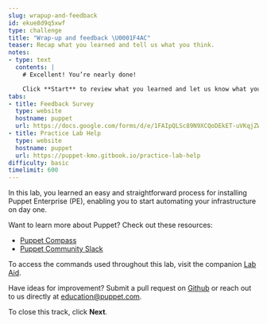 ```yaml
---
slug: wrapup-and-feedback
id: ekue8d9q5xwf
type: challenge
title: "Wrap-up and feedback \U0001F4AC"
teaser: Recap what you learned and tell us what you think.
notes:
- type: text
  contents: |
    # Excellent! You’re nearly done!

    Click **Start** to review what you learned and let us know what you thought of this track.
tabs:
- title: Feedback Survey
  type: website
  hostname: puppet
  url: https://docs.google.com/forms/d/e/1FAIpQLSc89N9XCQoDEkET-uVKqjZWGnqMw0IbzZeeuuCKcoQk5oXr0g/viewform?embedded=true
- title: Practice Lab Help
  type: website
  hostname: puppet
  url: https://puppet-kmo.gitbook.io/practice-lab-help
difficulty: basic
timelimit: 600
---
```

In this lab, you learned an easy and straightforward process for installing Puppet Enterprise (PE), enabling you to start automating your infrastructure on day one.

Want to learn more about Puppet? Check out these resources:
- [Puppet Compass](https://learn.puppet.com/)
- [Puppet Community Slack](https://slack.puppet.com/)

To access the commands used throughout this lab, visit the companion [Lab Aid](https://puppet-kmo.gitbook.io/lab-aids/-MZKPjwKRKKFuXxxy7ge/pe101/install-the-primary-server).

Have ideas for improvement? Submit a pull request on [Github](https://github.com/puppetlabs/puppet-instruqt-tracks/tree/main/pe-deploy-and-discover-lab-1-0) or reach out to us directly at <a href="mailto:education@puppet.com">education@puppet.com</a>.

To close this track, click **Next**.